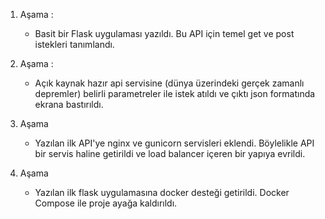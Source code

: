 1. Aşama :
   - Basit bir Flask uygulaması yazıldı. Bu API için temel get ve post istekleri tanımlandı.
  
2. Aşama :
   - Açık kaynak hazır api servisine (dünya üzerindeki gerçek zamanlı depremler) belirli parametreler ile istek atıldı ve çıktı json formatında ekrana bastırıldı.
  
3. Aşama
   - Yazılan ilk API'ye nginx ve gunicorn servisleri eklendi. Böylelikle API bir servis haline getirildi ve load balancer içeren bir yapıya evrildi.
     
4. Aşama
   - Yazılan ilk flask uygulamasına docker desteği getirildi. Docker Compose ile proje ayağa kaldırıldı.
